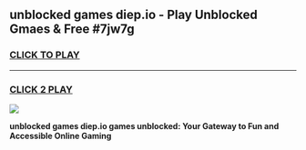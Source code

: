 
## unblocked games diep.io - Play Unblocked Gmaes & Free #7jw7g
<h3>
<a href="https://premium.freeplayer.one?title=unblocked_games_diep.io&ref=01M">CLICK TO PLAY</a></h3>
<hr>

<h3>
<a href="https://premium.freeplayer.one?title=unblocked_games_diep.io&ref=01M">CLICK 2 PLAY</a>
  
</h3>

<a href="https://premium.freeplayer.one?title=unblocked_games_diep.io&ref=01M"><img src="https://clearcache.store/games.png"></a>


**unblocked games diep.io games unblocked: Your Gateway to Fun and Accessible Online Gaming**
